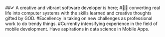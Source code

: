 ##✔  A creative and vibrant software developer is here;
#👨‍🎓 converting real life into computer systems with the skills learned and creative thoughts gifted by GOD.
#Excellency in taking on new challenges as professional work to do trendy things.
#Currently intensifying experience in the field of mobile development. Have aspirations in data science in Mobile Apps.
